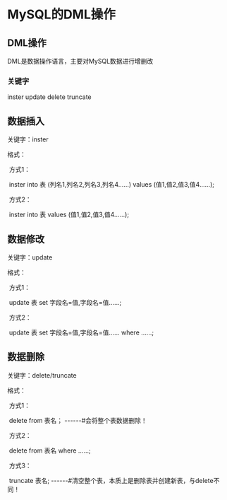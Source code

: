 # MySQL的DML操作

## DML操作

DML是数据操作语言，主要对MySQL数据进行增删改

### 关键字

inster	update	delete	truncate







## 数据插入

关键字：inster

格式：

​	方式1：

​		inster into 表 (列名1,列名2,列名3,列名4......) values (值1,值2,值3,值4......);

​	方式2：

​		inster into 表 values (值1,值2,值3,值4......);







## 数据修改

关键字：update

格式：

​	方式1：

​		update 表 set 字段名=值,字段名=值......;

​	方式2：

​		update 表 set 字段名=值,字段名=值...... where ......;





## 数据删除

关键字：delete/truncate

格式：

​	方式1：

​		delete from 表名；			------#会将整个表数据删除！				

​	方式2：

​		delete from 表名 where ......;

​	方式3：

​		truncate 表名;						------#清空整个表，本质上是删除表并创建新表，与delete不同！